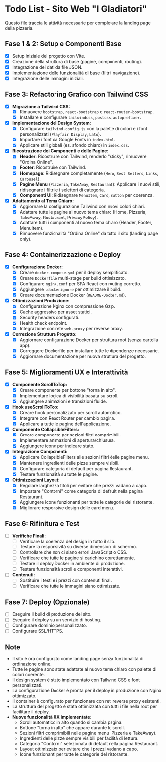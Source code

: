 # Todo List - Sito Web "I Gladiatori"

Questo file traccia le attività necessarie per completare la landing page della pizzeria.

## Fase 1 & 2: Setup e Componenti Base

- [x] Setup iniziale del progetto con Vite.
- [x] Creazione della struttura di base (pagine, componenti, routing).
- [x] Integrazione dei dati da file JSON.
- [x] Implementazione delle funzionalità di base (filtri, navigazione).
- [x] Integrazione delle immagini iniziali.

## Fase 3: Refactoring Grafico con Tailwind CSS

- [x] **Migrazione a Tailwind CSS:**
    - [x] Rimuovere `bootstrap`, `react-bootstrap` e `react-router-bootstrap`.
    - [x] Installare e configurare `tailwindcss`, `postcss`, `autoprefixer`.
- [x] **Implementazione del Design System:**
    - [x] Configurare `tailwind.config.js` con la palette di colori e i font personalizzati (`Playfair Display`, `Lato`).
    - [x] Importare i font da Google Fonts in `index.html`.
    - [x] Applicare stili globali (es. sfondo chiaro) in `index.css`.
- [x] **Ricostruzione dei Componenti e delle Pagine:**
    - [x] **Header**: Ricostruire con Tailwind, renderlo "sticky", rimuovere "Ordina Online".
    - [x] **Footer**: Ricostruire con Tailwind.
    - [x] **Homepage**: Ridisegnare completamente (`Hero`, `Best Sellers`, `Links`, `Carousel`).
    - [x] **Pagine Menu** (`Pizzeria`, `TakeAway`, `Restaurant`): Applicare i nuovi stili, ridisegnare i filtri e i selettori di categoria.
    - [x] **Componenti UI**: Ridisegnare `MenuItem`, `Card`, `Button` per coerenza.
- [x] **Adattamento al Tema Chiaro:**
    - [x] Aggiornare la configurazione Tailwind con nuovi colori chiari.
    - [x] Adattare tutte le pagine al nuovo tema chiaro (Home, Pizzeria, TakeAway, Restaurant, PrivacyPolicy).
    - [x] Adattare tutti i componenti al nuovo tema chiaro (Header, Footer, MenuItem).
    - [x] Rimuovere funzionalità "Ordina Online" da tutto il sito (landing page only).

## Fase 4: Containerizzazione e Deploy

- [x] **Configurazione Docker:**
    - [x] Creare `docker-compose.yml` per il deploy semplificato.
    - [x] Creare `Dockerfile` multi-stage per build ottimizzato.
    - [x] Configurare `nginx.conf` per SPA React con routing corretto.
    - [x] Aggiungere `.dockerignore` per ottimizzare il build.
    - [x] Creare documentazione Docker (`README-Docker.md`).
- [x] **Ottimizzazioni Produzione:**
    - [x] Configurazione Nginx con compressione Gzip.
    - [x] Cache aggressivo per asset statici.
    - [x] Security headers configurati.
    - [x] Health check endpoint.
    - [x] Integrazione con rete `web-proxy` per reverse proxy.
- [x] **Correzione Struttura Progetto:**
    - [x] Aggiornare configurazione Docker per struttura root (senza cartella app).
    - [x] Correggere Dockerfile per installare tutte le dipendenze necessarie.
    - [x] Aggiornare documentazione per nuova struttura del progetto.

## Fase 5: Miglioramenti UX e Interattività

- [x] **Componente ScrollToTop:**
    - [x] Creare componente per bottone "torna in alto".
    - [x] Implementare logica di visibilità basata su scroll.
    - [x] Aggiungere animazioni e transizioni fluide.
- [x] **Hook useScrollToTop:**
    - [x] Creare hook personalizzato per scroll automatico.
    - [x] Integrare con React Router per cambio pagina.
    - [x] Applicare a tutte le pagine dell'applicazione.
- [x] **Componente CollapsibleFilters:**
    - [x] Creare componente per sezioni filtri comprimibili.
    - [x] Implementare animazioni di apertura/chiusura.
    - [x] Aggiungere icone per indicare stato.
- [x] **Integrazione Componenti:**
    - [x] Applicare CollapsibleFilters alle sezioni filtri delle pagine menu.
    - [x] Mantenere ingredienti delle pizze sempre visibili.
    - [x] Configurare categoria di default per pagina Restaurant.
    - [x] Testare funzionalità su tutte le pagine.
- [x] **Ottimizzazioni Layout:**
    - [x] Regolare larghezza titoli per evitare che prezzi vadano a capo.
    - [x] Impostare "Contorni" come categoria di default nella pagina Restaurant.
    - [x] Aggiungere icone funzionanti per tutte le categorie del ristorante.
    - [x] Migliorare responsive design delle card menu.

## Fase 6: Rifinitura e Test

- [ ] **Verifiche Finali:**
    - [ ] Verificare la coerenza del design in tutto il sito.
    - [ ] Testare la responsività su diverse dimensioni di schermo.
    - [ ] Controllare che non ci siano errori JavaScript o CSS.
    - [ ] Verificare che tutte le pagine si carichino correttamente.
    - [ ] Testare il deploy Docker in ambiente di produzione.
    - [ ] Testare funzionalità scroll e componenti interattivi.
- [ ] **Contenuti:**
    - [ ] Sostituire i testi e i prezzi con contenuti finali.
    - [ ] Verificare che tutte le immagini siano ottimizzate.

## Fase 7: Deploy (Opzionale)

- [ ] Eseguire il build di produzione del sito.
- [ ] Eseguire il deploy su un servizio di hosting.
- [ ] Configurare dominio personalizzato.
- [ ] Configurare SSL/HTTPS.

## Note

- Il sito è ora configurato come landing page senza funzionalità di ordinazione online.
- Tutte le pagine sono state adattate al nuovo tema chiaro con palette di colori coerente.
- Il design system è stato implementato con Tailwind CSS e font personalizzati.
- La configurazione Docker è pronta per il deploy in produzione con Nginx ottimizzato.
- Il container è configurato per funzionare con reti reverse proxy esistenti.
- La struttura del progetto è stata ottimizzata con tutti i file nella root per facilitare il deploy.
- **Nuove funzionalità UX implementate:**
  - Scroll automatico in alto quando si cambia pagina.
  - Bottone "torna in alto" che appare durante lo scroll.
  - Sezioni filtri comprimibili nelle pagine menu (Pizzeria e TakeAway).
  - Ingredienti delle pizze sempre visibili per facilità di lettura.
  - Categoria "Contorni" selezionata di default nella pagina Restaurant.
  - Layout ottimizzato per evitare che i prezzi vadano a capo.
  - Icone funzionanti per tutte le categorie del ristorante.
